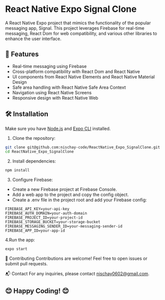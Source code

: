 # React Native Expo Signal Clone

A React Native Expo project that mimics the functionality of the popular messaging app, Signal. This project leverages Firebase for real-time messaging, React Dom for web compatibility, and various other libraries to enhance the user interface.

## 🚀 Features

- Real-time messaging using Firebase
- Cross-platform compatibility with React Dom and React Native
- UI components from React Native Elements and React Native Material Design
- Safe area handling with React Native Safe Area Context
- Navigation using React Native Screens
- Responsive design with React Native Web

## 🛠 Installation
Make sure you have [Node.js](https://nodejs.org/) and [Expo CLI](https://docs.expo.dev/get-started/installation/) installed.

1. Clone the repository:

```bash
git clone git@github.com:nischay-code/ReactNative_Expo_SignalClone.git
cd ReactNative_Expo_SignalClone
```

2. Install dependencies:
``` bash
npm install
```

3. Configure Firebase:
- Create a new Firebase project at Firebase Console.
- Add a web app to the project and copy the config object.
- Create a .env file in the project root and add your Firebase config:
``` env
FIREBASE_API_KEY=your-api-key
FIREBASE_AUTH_DOMAIN=your-auth-domain
FIREBASE_PROJECT_ID=your-project-id
FIREBASE_STORAGE_BUCKET=your-storage-bucket
FIREBASE_MESSAGING_SENDER_ID=your-messaging-sender-id
FIREBASE_APP_ID=your-app-id
```

4.Run the app:
```bash
expo start
```

🤝 Contributing
Contributions are welcome! Feel free to open issues or submit pull requests.

📬 Contact
For any inquiries, please contact nischay0602@gmail.com.

## 😊 Happy Coding! 😊




